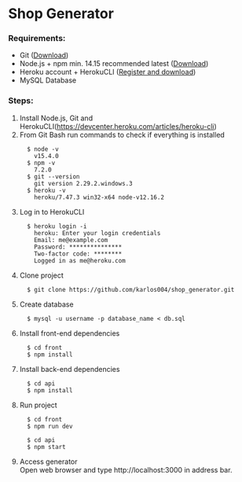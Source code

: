 # Shop Generator
### Requirements:
- Git ([Download](https://git-scm.com/))
- Node.js + npm min. 14.15 recommended latest ([Download](https://nodejs.org/en/))
- Heroku account + HerokuCLI ([Register and download](https://nodejs.org/en/))
- MySQL Database

### Steps:
1. Install Node.js, Git and HerokuCLI(https://devcenter.heroku.com/articles/heroku-cli)
2. From Git Bash run commands to check if everything is installed
    ```shell
      $ node -v
        v15.4.0
      $ npm -v
        7.2.0
      $ git --version
        git version 2.29.2.windows.3
      $ heroku -v
        heroku/7.47.3 win32-x64 node-v12.16.2
    ```
3. Log in to HerokuCLI
    ```shell
      $ heroku login -i
        heroku: Enter your login credentials
        Email: me@example.com
        Password: ***************
        Two-factor code: ********
        Logged in as me@heroku.com
    ```
4. Clone project
    ```shell
      $ git clone https://github.com/karlos004/shop_generator.git
    ```
5. Create database 
    ```shell
      $ mysql -u username -p database_name < db.sql
    ```
6. Install front-end dependencies
    ```shell
      $ cd front
      $ npm install
    ```
7. Install back-end dependencies
    ```shell
      $ cd api
      $ npm install
    ```
8. Run project
    ```shell
      $ cd front
      $ npm run dev
    ```
    ```shell
      $ cd api
      $ npm start
    ```
9. Access generator  
    Open web browser and type http://localhost:3000 in address bar.